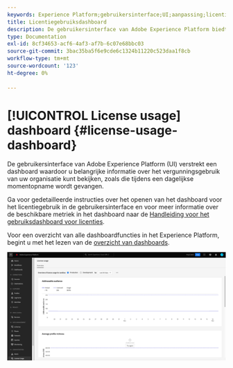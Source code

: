 ```yaml
---
keywords: Experience Platform;gebruikersinterface;UI;aanpassing;licentiegebruiksdashboard;dashboard;licentiegebruik;machtiging;consumptie
title: Licentiegebruiksdashboard
description: De gebruikersinterface van Adobe Experience Platform biedt een dashboard waarmee u belangrijke informatie over het gebruik van licenties voor uw organisatie kunt bekijken.
type: Documentation
exl-id: 8cf34653-acf6-4af3-af7b-6c07e68bbc03
source-git-commit: 3bac35ba5f6e9cde6c1324b11220c523daa1f8cb
workflow-type: tm+mt
source-wordcount: '123'
ht-degree: 0%

---
```


# [!UICONTROL License usage] dashboard {#license-usage-dashboard}

De gebruikersinterface van Adobe Experience Platform (UI) verstrekt een dashboard waardoor u belangrijke informatie over het vergunningsgebruik van uw organisatie kunt bekijken, zoals die tijdens een dagelijkse momentopname wordt gevangen.

Ga voor gedetailleerde instructies over het openen van het dashboard voor het licentiegebruik in de gebruikersinterface en voor meer informatie over de beschikbare metriek in het dashboard naar de [Handleiding voor het gebruiksdashboard voor licenties](../../dashboards/guides/license-usage.md).

Voor een overzicht van alle dashboardfuncties in het Experience Platform, begint u met het lezen van de [overzicht van dashboards](../../dashboards/home.md).

![](../../dashboards/images/license-usage/dashboard-overview.png)
